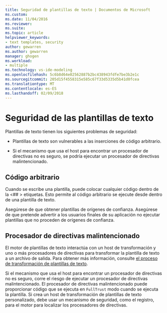 ```yaml
---
title: Seguridad de plantillas de texto | Documentos de Microsoft
ms.custom: 
ms.date: 11/04/2016
ms.reviewer: 
ms.suite: 
ms.topic: article
helpviewer_keywords:
- text templates, security
author: gewarren
ms.author: gewarren
manager: ghogen
ms.workload:
- multiple
ms.technology: vs-ide-modeling
ms.openlocfilehash: 5c6b8d64e02562887b2bc438943fdfe7be3b2e1c
ms.sourcegitcommit: 205d15f4558315e585c67f33d5335d5b41d0fcea
ms.translationtype: MT
ms.contentlocale: es-ES
ms.lasthandoff: 02/09/2018
---
```

# <a name="security-of-text-templates"></a>Seguridad de las plantillas de texto
Plantillas de texto tienen los siguientes problemas de seguridad:  
  
-   Plantillas de texto son vulnerables a las inserciones de código arbitrario.  
  
-   Si el mecanismo que usa el host para encontrar un procesador de directivas no es seguro, se podría ejecutar un procesador de directivas malintencionado.  
  
## <a name="arbitrary-code"></a>Código arbitrario  
 Cuando se escribe una plantilla, puede colocar cualquier código dentro de la \<## > etiquetas. Esto permite al código arbitrario se ejecute desde dentro de una plantilla de texto.  
  
 Asegúrese de que obtener plantillas de orígenes de confianza. Asegúrese de que pretende advertir a los usuarios finales de su aplicación no ejecutar plantillas que no proceden de orígenes de confianza.  
  
## <a name="malicious-directive-processor"></a>Procesador de directivas malintencionado  
 El motor de plantillas de texto interactúa con un host de transformación y uno o más procesadores de directivas para transformar la plantilla de texto a un archivo de salida. Para obtener más información, consulte [el proceso de transformación de plantillas de texto](../modeling/the-text-template-transformation-process.md).  
  
 Si el mecanismo que usa el host para encontrar un procesador de directivas no es seguro, corre el riesgo de ejecutar un procesador de directivas malintencionado. El procesador de directivas malintencionado puede proporcionar código que se ejecuta en `FullTrust` modo cuando se ejecuta la plantilla. Si crea un host de transformación de plantillas de texto personalizado, debe usar un mecanismo de seguridad, como el registro, para el motor para localizar los procesadores de directivas.